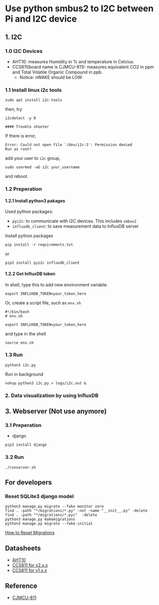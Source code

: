 # Use python smbus2 to I2C between Pi and I2C device


## 1. I2C

### 1.0 I2C Devices
- AHT10: measures Humidity in % and temperature in Celcius.
- CCS811(board name is CJMCU-811): measures equivalent CO2 in ppm and Total Volatile Organic Compound in ppb.
  - Notice: nWAKE should be LOW



### 1.1 Install linux i2c tools
```
sudo apt install i2c-tools
```
then, try
```
i2cdetect -y 0

#### Trouble shooter
```
If there is error,
```
Error: Could not open file `/dev/i2c-3': Permission denied
Run as root?
```
add your user to `i2c` group,
```
sudo usermod -aG i2c your_username
```
and reboot.



### 1.2 Preperation
#### 1.2.1 Install python3 pakages
Used python packages:
- `pyi2c`: to communicate with I2C devices. This includes `smbus2`
- `influxdb_client`: to save measurement data to InfluxDB server

Install python packages
```
pip install -r requirements.txt
```
or
```
pip3 install pyi2c influxdb_client
```


#### 1.2.2 Get InfluxDB token
In shell, type this to add new environment variable.
```
export INFLUXDB_TOKEN=your_token_here
```

Or, create a script file, such as `env.sh`
```
#!/bin/bash
# env.sh

export INFLUXDB_TOKEN=your_token_here
```
and type in the shell
```
source env.sh
```


### 1.3 Run
```
python3 i2c.py
```

Run in background
```
nohup python3 i2c.py > logs/i2c.out &
```



### 2. Data visualization by using InfluxDB




## 3. Webserver (Not use anymore)

### 3.1 Preperation
- django
```
pip3 install django
```


### 3.2 Run
```
./runserver.sh
```



## For developers
### Reset SQLite3 django model
```
python3 manage.py migrate --fake monitor zero
find . -path "*/migrations/*.py" -not -name "__init__.py" -delete
find . -path "*/migrations/*.pyc"  -delete
python3 manage.py makemigrations
python3 manage.py migrate --fake-initial
```
[How to Reset Migrations](https://simpleisbetterthancomplex.com/tutorial/2016/07/26/how-to-reset-migrations.html)


## Datasheets
- [AHT10](https://server4.eca.ir/eshop/AHT10/Aosong_AHT10_en_draft_0c.pdf)
- [CCS811 for v2.x.x](https://cdn.sparkfun.com/assets/2/c/c/6/5/CN04-2019_attachment_CCS811_Datasheet_v1-06.pdf)
- [CCS811 for v1.x.x](https://cdn.sparkfun.com/assets/learn_tutorials/1/4/3/CCS811_Datasheet-DS000459.pdf)



## Reference
- [CJMCU-811](https://revspace.nl/CJMCU-811)
